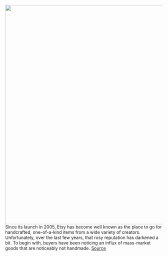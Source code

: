 <img src='https://cdn.vox-cdn.com/thumbor/WWUnuI4xrBBmGRKqzvS1QOzJ010=/0x0:2040x1360/1200x800/filters:focal(857x517:1183x843)/cdn.vox-cdn.com/uploads/chorus_image/image/70721660/VRG_Illo_5133_K_Radtke_Etsy_Leaving.0.jpg' width='700px' /><br/>
Since its launch in 2005, Etsy has become well known as the place to go for handcrafted, one-of-a-kind items from a wide variety of creators. Unfortunately, over the last few years, that rosy reputation has darkened a bit. To begin with, buyers have been noticing an influx of mass-market goods that are noticeably not handmade.
<a href='https://www.theverge.com/23013610/etsy-crafts-sell-creative-amazon-shopify-how-to'> Source <a/>